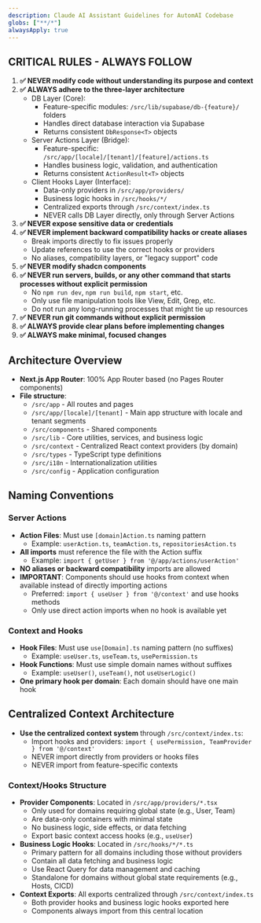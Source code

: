 ```yaml
---
description: Claude AI Assistant Guidelines for AutomAI Codebase
globs: ["**/*"]
alwaysApply: true
---
```


## CRITICAL RULES - ALWAYS FOLLOW

1. **✅ NEVER modify code without understanding its purpose and context**
2. **✅ ALWAYS adhere to the three-layer architecture**
   - DB Layer (Core):
     - Feature-specific modules: `/src/lib/supabase/db-{feature}/` folders
     - Handles direct database interaction via Supabase
     - Returns consistent `DbResponse<T>` objects
   - Server Actions Layer (Bridge):
     - Feature-specific: `/src/app/[locale]/[tenant]/[feature]/actions.ts`
     - Handles business logic, validation, and authentication
     - Returns consistent `ActionResult<T>` objects
   - Client Hooks Layer (Interface):
     - Data-only providers in `/src/app/providers/`
     - Business logic hooks in `/src/hooks/*/`
     - Centralized exports through `/src/context/index.ts`
     - NEVER calls DB Layer directly, only through Server Actions
3. **✅ NEVER expose sensitive data or credentials**
4. **✅ NEVER implement backward compatibility hacks or create aliases**
   - Break imports directly to fix issues properly
   - Update references to use the correct hooks or providers
   - No aliases, compatibility layers, or "legacy support" code
5. **✅ NEVER modify shadcn components**
6. **✅ NEVER run servers, builds, or any other command that starts processes without explicit permission**
   - No `npm run dev`, `npm run build`, `npm start`, etc.
   - Only use file manipulation tools like View, Edit, Grep, etc.
   - Do not run any long-running processes that might tie up resources
7. **✅ NEVER run git commands without explicit permission**
8. **✅ ALWAYS provide clear plans before implementing changes**
9. **✅ ALWAYS make minimal, focused changes**

## Architecture Overview
- **Next.js App Router**: 100% App Router based (no Pages Router components)
- **File structure**:
  - `/src/app` - All routes and pages
  - `/src/app/[locale]/[tenant]` - Main app structure with locale and tenant segments
  - `/src/components` - Shared components
  - `/src/lib` - Core utilities, services, and business logic
  - `/src/context` - Centralized React context providers (by domain)
  - `/src/types` - TypeScript type definitions
  - `/src/i18n` - Internationalization utilities
  - `/src/config` - Application configuration

## Naming Conventions

### Server Actions
- **Action Files**: Must use `[domain]Action.ts` naming pattern
  - Example: `userAction.ts`, `teamAction.ts`, `repositoriesAction.ts`
- **All imports** must reference the file with the Action suffix
  - Example: `import { getUser } from '@/app/actions/userAction'`
- **NO aliases or backward compatibility** imports are allowed
- **IMPORTANT**: Components should use hooks from context when available instead of directly importing actions
  - Preferred: `import { useUser } from '@/context'` and use hooks methods
  - Only use direct action imports when no hook is available yet

### Context and Hooks
- **Hook Files**: Must use `use[Domain].ts` naming pattern (no suffixes)
  - Example: `useUser.ts`, `useTeam.ts`, `usePermission.ts`
- **Hook Functions**: Must use simple domain names without suffixes
  - Example: `useUser()`, `useTeam()`, not `useUserLogic()` 
- **One primary hook per domain**: Each domain should have one main hook

## Centralized Context Architecture
- **Use the centralized context system** through `/src/context/index.ts`:
  - Import hooks and providers: `import { usePermission, TeamProvider } from '@/context'`
  - NEVER import directly from providers or hooks files
  - NEVER import from feature-specific contexts

### Context/Hooks Structure
- **Provider Components**: Located in `/src/app/providers/*.tsx`
  - Only used for domains requiring global state (e.g., User, Team)
  - Are data-only containers with minimal state
  - No business logic, side effects, or data fetching
  - Export basic context access hooks (e.g., `useUser`)
- **Business Logic Hooks**: Located in `/src/hooks/*/*.ts`
  - Primary pattern for all domains including those without providers
  - Contain all data fetching and business logic
  - Use React Query for data management and caching
  - Standalone for domains without global state requirements (e.g., Hosts, CICD)
- **Context Exports**: All exports centralized through `/src/context/index.ts`
  - Both provider hooks and business logic hooks exported here
  - Components always import from this central location